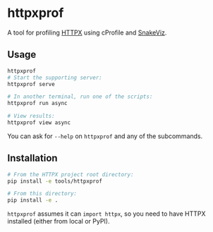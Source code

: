 # httpxprof

A tool for profiling [HTTPX](https://github.com/encode/httpx) using cProfile and [SnakeViz](https://jiffyclub.github.io/snakeviz/).

## Usage

```bash
httpxprof 
# Start the supporting server:
httpxprof serve

# In another terminal, run one of the scripts:
httpxprof run async

# View results:
httpxprof view async
```

You can ask for `--help` on `httpxprof` and any of the subcommands.

## Installation

```bash
# From the HTTPX project root directory:
pip install -e tools/httpxprof

# From this directory:
pip install -e .
```

`httpxprof` assumes it can `import httpx`, so you need to have HTTPX installed (either from local or PyPI).
